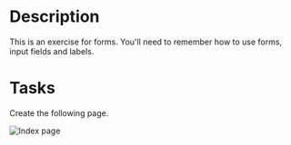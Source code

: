 # Description

This is an exercise for forms. You'll need to remember how to use forms, input fields and labels.

# Tasks

Create the following page.

![Index page](https://github.com/noreading/dci-fbw5/raw/master/exercises/009-forms/images/index.png)